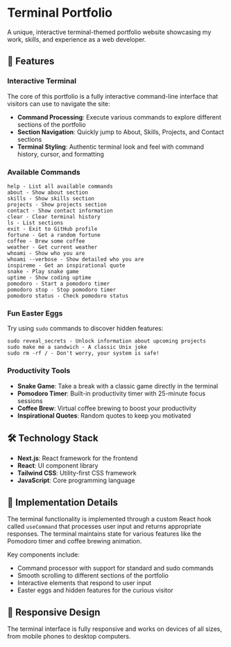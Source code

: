 # Terminal Portfolio

A unique, interactive terminal-themed portfolio website showcasing my work, skills, and experience as a web developer.

## 🚀 Features

### Interactive Terminal
The core of this portfolio is a fully interactive command-line interface that visitors can use to navigate the site:

- **Command Processing**: Execute various commands to explore different sections of the portfolio
- **Section Navigation**: Quickly jump to About, Skills, Projects, and Contact sections
- **Terminal Styling**: Authentic terminal look and feel with command history, cursor, and formatting

### Available Commands

```
help - List all available commands
about - Show about section
skills - Show skills section
projects - Show projects section
contact - Show contact information
clear - Clear terminal history
ls - List sections
exit - Exit to GitHub profile
fortune - Get a random fortune
coffee - Brew some coffee
weather - Get current weather
whoami - Show who you are
whoami --verbose - Show detailed who you are
inspireme - Get an inspirational quote
snake - Play snake game
uptime - Show coding uptime
pomodoro - Start a pomodoro timer
pomodoro stop - Stop pomodoro timer
pomodoro status - Check pomodoro status
```

### Fun Easter Eggs

Try using `sudo` commands to discover hidden features:

```
sudo reveal_secrets - Unlock information about upcoming projects
sudo make me a sandwich - A classic Unix joke
sudo rm -rf / - Don't worry, your system is safe!
```

### Productivity Tools

- **Snake Game**: Take a break with a classic game directly in the terminal
- **Pomodoro Timer**: Built-in productivity timer with 25-minute focus sessions
- **Coffee Brew**: Virtual coffee brewing to boost your productivity
- **Inspirational Quotes**: Random quotes to keep you motivated

## 🛠️ Technology Stack

- **Next.js**: React framework for the frontend
- **React**: UI component library
- **Tailwind CSS**: Utility-first CSS framework
- **JavaScript**: Core programming language

## 📝 Implementation Details

The terminal functionality is implemented through a custom React hook called `useCommand` that processes user input and returns appropriate responses. The terminal maintains state for various features like the Pomodoro timer and coffee brewing animation.

Key components include:
- Command processor with support for standard and sudo commands
- Smooth scrolling to different sections of the portfolio
- Interactive elements that respond to user input
- Easter eggs and hidden features for the curious visitor

## 📱 Responsive Design

The terminal interface is fully responsive and works on devices of all sizes, from mobile phones to desktop computers.
